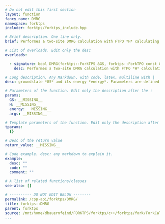 ```yaml
---
# Do not edit this first section
layout: function
fancy_name: DMRG
namespace: forktps
includer: forktps/forktps_include.hpp

# Brief description. One line only.
brief: Performes a two-site DMRG calculation with FTPO *H* calculating the

# List of overloads. Edit only the desc
overloads:

  - signature: bool DMRG(forktps::ForkTPS &GS, forktps::ForkTPO const &H, double &energy, itensor::Args &args)
    desc: Performes a two-site DMRG calculation with FTPO *H* calculating the

# Long description. Any Markdown, with code, latex, multiline with |
desc: groundstate *GS* and its energy *energy*. Parameters are defined in *args* which takes the following entries.

# Parameters of the function. Edit only the description after the :
params:
  GS: __MISSING__
  H: __MISSING__
  energy: __MISSING__
  args: __MISSING__

# Template parameters of the function. Edit only the description after the :
tparams:
  {}

# Desc of the return value
return_value: __MISSING__

# Code example. desc: any markdown to explain it.
example:
  desc: ""
  code: ""
  comment: ""

# A list of related functions/classes
see-also: []

# ---------- DO NOT EDIT BELOW --------
permalink: /cpp-api/forktps/DMRG/
title: forktps::DMRG
parent: forktps
source: /mnt/home/dbauernfeind/FORKTPS/forktps/c++/forktps/fork/ForkCalculus.hpp
...
```


